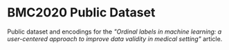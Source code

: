 # BMC2020 Public Dataset

Public dataset and encodings for the _"Ordinal labels in machine learning: a user-centered approach to improve data validity in medical setting"_ article.
